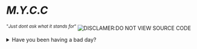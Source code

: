 # *M.Y.C.C*
<sup> "*Just dont ask what it stands for*" </sup>
![DISCLAMER:DO NOT VIEW SOURCE CODE](https://github.com/The-Anonymous-Chicken/T.S.W.M.Y.C/blob/main/src/md/F002652C-DAFD-4013-852B-BB79620DDCA1.png)
<details>
<summary>Have you been having a bad day?</summary>
<br>
<details>
<summary>Do you feel like this day just can't possibly get any worse?</summary>
<br>
Well, then this is just the script for you!
  <details>
<summary> But, How do I Install it?</summary>
<br>
Just clone the repository, cd to it, and run ./src/code/run.sh
    <details>
<summary>Can I copy and use the code?</summary>
<br>
Yes. You techincally can, and we will glady do everything in our power to stop you! ☻☻☻
</details>

</details>

</details>
</details>
